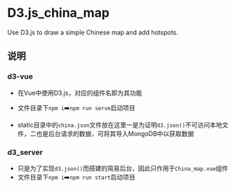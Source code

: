 # D3.js_china_map
Use D3.js to draw a simple Chinese map and add hotspots.
## 说明
### d3-vue
- 在Vue中使用D3.js，对应的组件名即为其功能

- 文件目录下`npm i`➡️`npm run serve`启动项目

- static目录中的`china.json`文件放在这里一是为证明`d3.json()`不可访问本地文件，二也是后台请求的数据，可将其导入MongoDB中以获取数据
### d3_server
- 只是为了实现`d3.json()`而搭建的简易后台，因此只作用于`China_map.vue`组件
- 文件目录下`npm i`➡️`npm run start`启动项目